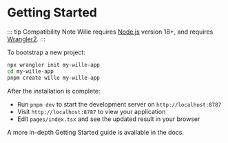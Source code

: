# Getting Started

<!-- <audio id="vite-audio">
  <source src="/vite.mp3" type="audio/mpeg">
</audio> -->

<!-- ## Overview

Wille (German word for "will", pronounced `/vit/`<button style="border:none;padding:3px;border-radius:4px;vertical-align:bottom" id="play-vite-audio" onclick="document.getElementById('vite-audio').play();"><svg style="height:2em;width:2em"><use href="/voice.svg#voice" /></svg></button>, like "veet") is a build tool that aims to provide a faster and leaner development experience for modern web projects. It consists of two major parts: -->

::: tip Compatibility Note
Wille requires [Node.js](https://nodejs.org/en/) version 18+, and requires [Wrangler2](https://github.com/cloudflare/wrangler2).
:::

<!-- With NPM:

```bash
$ npx wrangler init YOUR_FIRST_PROJECT_NAME
$ cd YOUR_FIRST_PROJECT_NAME
$ npm create wille@latest
```

With Yarn:

```bash
$ yarn create wille
``` -->

To bootstrap a new project:

```bash
npx wrangler init my-wille-app
cd my-wille-app
pnpm create wille my-wille-app
```

After the installation is complete:

- Run `pnpm dev` to start the development server on `http://localhost:8787`
- Visit `http://localhost:8787` to view your application
- Edit `pages/index.tsx` and see the updated result in your browser

A more in-depth Getting Started guide is available in the docs.
